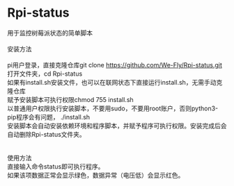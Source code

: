 # Rpi-status
用于监控树莓派状态的简单脚本<br>
<br>
安装方法<br>
<br>
pi用户登录，直接克隆仓库git clone https://github.com/We-Fly/Rpi-status.git <br>
打开文件夹，cd Rpi-status  <br>
如果有install.sh安装文件，也可以在联网状态下直接运行install.sh，无需手动克隆仓库  <br>
赋予安装脚本可执行权限chmod 755 install.sh  <br>
以普通用户权限执行安装脚本，不要用sudo，不要用root账户，否则python3-pip程序会有问题， ./install.sh  <br>
安装脚本会自动安装依赖环境和程序脚本，并赋予程序可执行权限。安装完成后会自动删除Rpi-status文件夹。  <br>
<br>
<br>
使用方法<br>
直接输入命令status即可执行程序。<br>
如果该项数据正常会显示绿色，数据异常（电压低）会显示红色。<br>
